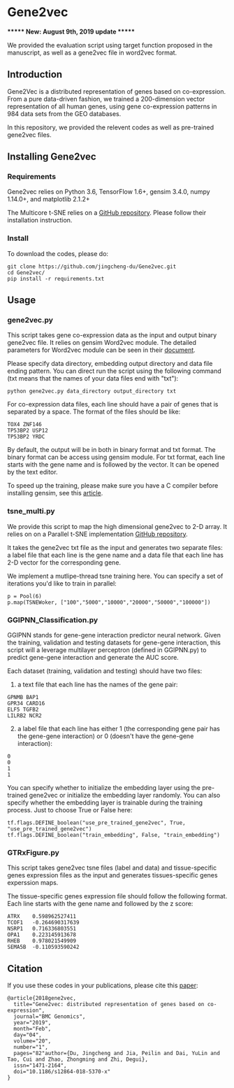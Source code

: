 # Gene2vec
**\*\*\*\*\* New: August 9th, 2019 update \*\*\*\*\***

We provided the evaluation script using target function proposed in the manuscript, as well as a gene2vec file in word2vec format.

## Introduction
Gene2Vec is a distributed representation of genes based on co-expression. From a pure data-driven fashion, we trained a 
200-dimension vector representation of all human genes, using gene co-expression patterns in 984 data sets from the GEO databases.

In this repository, we provided the relevent codes as well as pre-trained gene2vec files.
## Installing Gene2vec

### Requirements
Gene2vec relies on Python 3.6, TensorFlow 1.6+, gensim 3.4.0, numpy 1.14.0+, and matplotlib 2.1.2+

The Multicore t-SNE relies on a [GitHub repository](https://github.com/DmitryUlyanov/Multicore-TSNE).
Please follow their installation instruction.

### Install
To download the codes, please do:

```
git clone https://github.com/jingcheng-du/Gene2vec.git
cd Gene2vec/
pip install -r requirements.txt
```

## Usage

### gene2vec.py
This script takes gene co-expression data as the input and output binary gene2vec file. It relies on gensim Word2vec module.
The detailed parameters for Word2vec module can be seen in their [document](https://radimrehurek.com/gensim/models/word2vec.html).

Please specify data directory, embedding output directory and data file ending pattern. You can direct run the script using the following command
(txt means that the names of your data files end with "txt"):
```
python gene2vec.py data_directory output_directory txt
```
For co-expression data files, each line should have a pair of genes that is separated by a space.
The format of the files should be like:
```
TOX4 ZNF146
TP53BP2 USP12
TP53BP2 YRDC
```

By default, the output will be in both in binary format and txt format. The binary format
can be access using gensim module. For txt format, each line starts with the gene name and is followed by the vector.
It can be opened by the text editor.

To speed up the training, please make sure you have a C compiler before installing gensim, see this
[article](https://rare-technologies.com/word2vec-in-python-part-two-optimizing/).

### tsne_multi.py
We provide this script to map the high dimensional gene2vec to 2-D array.
It relies on on a Parallel t-SNE implementation [GitHub repository](https://github.com/DmitryUlyanov/Multicore-TSNE).

It takes the gene2vec txt file as the input and generates two separate files:
a label file that each line is the gene name and a data file that each line has 2-D vector for the corresponding gene.

We implement a mutlipe-thread tsne training here. You can specify a set of iterations you'd like to train in parallel:
```
p = Pool(6)
p.map(TSNEWoker, ["100","5000","10000","20000","50000","100000"])
```

### GGIPNN_Classification.py
GGIPNN stands for gene-gene interaction predictor neural network. Given the training, validation and testing datasets for gene-gene interaction,
this script will a leverage multilayer perceptron (defined in GGIPNN.py) to predict gene-gene interaction and generate the AUC score.

Each dataset (training, validation and testing) should have two files:

1. a text file that each line has the names of the gene pair:
```
GPNMB BAP1
GPR34 CARD16
ELF5 TGFB2
LILRB2 NCR2
```

2. a label file that each line has either 1 (the corresponding gene pair has the gene-gene interaction) or 0 (doesn't have the gene-gene interaction):
```
0
0
1
1
```

You can specify whether to initialize the embedding layer using the pre-trained gene2vec or initialize the embedding layer randomly.
You can also specify whether the embedding layer is trainable during the training process. Just to choose True or False here:
```
tf.flags.DEFINE_boolean("use_pre_trained_gene2vec", True, "use_pre_trained_gene2vec")
tf.flags.DEFINE_boolean("train_embedding", False, "train_embedding")
```

### GTRxFigure.py
This script takes gene2vec tsne files (label and data) and tissue-specific genes expression files as the input
and generates tissues-specific genes experssion maps.

The tissue-specific genes expression file should follow the following format. Each line starts with the gene name and followed by the z score:
```
ATRX	0.598962527411
TCOF1	-0.264690317639
NSRP1	0.716336803551
OPA1	0.223145913678
RHEB	0.978021549909
SEMA5B	-0.110593590242
```

## Citation

If you use these codes in your publications, please cite this [paper](https://doi.org/10.1186/s12864-018-5370-x):

```
@article{2018gene2vec,
  title="Gene2vec: distributed representation of genes based on co-expression",
  journal="BMC Genomics",
  year="2019",
  month="Feb",
  day="04",
  volume="20",
  number="1",
  pages="82"author={Du, Jingcheng and Jia, Peilin and Dai, YuLin and Tao, Cui and Zhao, Zhongming and Zhi, Degui},
  issn="1471-2164",
  doi="10.1186/s12864-018-5370-x"
}
```
